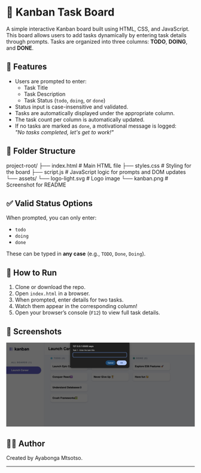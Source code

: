 # 📝 Kanban Task Board

A simple interactive Kanban board built using HTML, CSS, and JavaScript. This board allows users to add tasks dynamically by entering task details through prompts. Tasks are organized into three columns: **TODO**, **DOING**, and **DONE**.

## 🚀 Features

- Users are prompted to enter:
  - Task Title
  - Task Description
  - Task Status (`todo`, `doing`, or `done`)
- Status input is case-insensitive and validated.
- Tasks are automatically displayed under the appropriate column.
- The task count per column is automatically updated.
- If no tasks are marked as `done`, a motivational message is logged:  
  _"No tasks completed, let's get to work!"_

## 📁 Folder Structure

project-root/
├── index.html # Main HTML file
├── styles.css # Styling for the board
├── script.js # JavaScript logic for prompts and DOM updates
└── assets/
└── logo-light.svg # Logo image
└── kanban.png # Screenshot for README

## ✅ Valid Status Options

When prompted, you can only enter:
- `todo`
- `doing`
- `done`

These can be typed in **any case** (e.g., `TODO`, `Done`, `Doing`).

## 🧪 How to Run

1. Clone or download the repo.
2. Open `index.html` in a browser.
3. When prompted, enter details for two tasks.
4. Watch them appear in the corresponding column!
5. Open your browser’s console (`F12`) to view full task details.

## 📸 Screenshots
![Example of a prompt](./assets/kanban.png)

## 🧑‍💻 Author

Created by Ayabonga Mtsotso.

---
